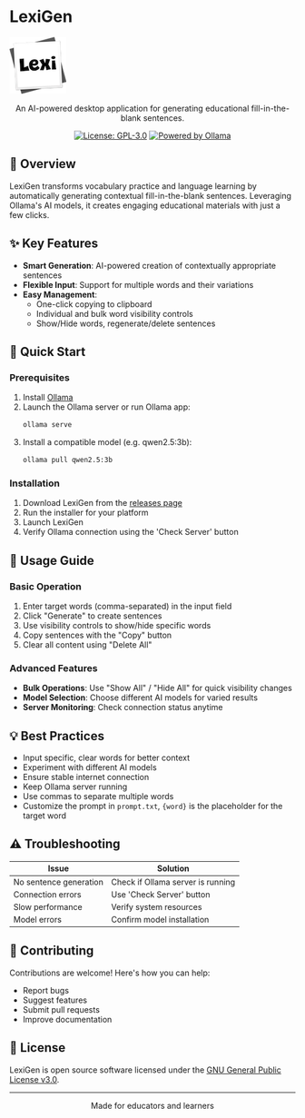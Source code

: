 # LexiGen

![LexiGen Logo](lexi.png)

<div align="center">

An AI-powered desktop application for generating educational fill-in-the-blank sentences.

[![License: GPL-3.0](https://img.shields.io/badge/License-GPL%203.0-blue.svg)](https://www.gnu.org/licenses/gpl-3.0)
[![Powered by Ollama](https://img.shields.io/badge/Powered%20by-Ollama-orange)](https://ollama.com)

</div>

## 🎯 Overview

LexiGen transforms vocabulary practice and language learning by automatically generating contextual fill-in-the-blank sentences. Leveraging Ollama's AI models, it creates engaging educational materials with just a few clicks.

## ✨ Key Features

- **Smart Generation**: AI-powered creation of contextually appropriate sentences
- **Flexible Input**: Support for multiple words and their variations
- **Easy Management**:
  - One-click copying to clipboard
  - Individual and bulk word visibility controls
  - Show/Hide words, regenerate/delete sentences

## 🚀 Quick Start

### Prerequisites

1. Install [Ollama](https://ollama.com)
2. Launch the Ollama server or run Ollama app:
   ```bash
   ollama serve
   ```
3. Install a compatible model (e.g. qwen2.5:3b):
   ```bash
   ollama pull qwen2.5:3b
   ```

### Installation

1. Download LexiGen from the [releases page](https://github.com/yourusername/lexigen/releases)
2. Run the installer for your platform
3. Launch LexiGen
4. Verify Ollama connection using the 'Check Server' button

## 📖 Usage Guide

### Basic Operation

1. Enter target words (comma-separated) in the input field
2. Click "Generate" to create sentences
3. Use visibility controls to show/hide specific words
4. Copy sentences with the "Copy" button
5. Clear all content using "Delete All"

### Advanced Features

- **Bulk Operations**: Use "Show All" / "Hide All" for quick visibility changes
- **Model Selection**: Choose different AI models for varied results
- **Server Monitoring**: Check connection status anytime

## 💡 Best Practices

- Input specific, clear words for better context
- Experiment with different AI models
- Ensure stable internet connection
- Keep Ollama server running
- Use commas to separate multiple words
- Customize the prompt in `prompt.txt`, `{word}` is the placeholder for the target word

## ⚠️ Troubleshooting

| Issue | Solution |
|-------|----------|
| No sentence generation | Check if Ollama server is running |
| Connection errors | Use 'Check Server' button |
| Slow performance | Verify system resources |
| Model errors | Confirm model installation |

## 🤝 Contributing

Contributions are welcome! Here's how you can help:

- Report bugs
- Suggest features
- Submit pull requests
- Improve documentation

## 📄 License

LexiGen is open source software licensed under the [GNU General Public License v3.0](LICENSE).

---

<div align="center">
Made for educators and learners
</div>

